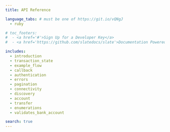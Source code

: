 ```yaml
---
title: API Reference

language_tabs: # must be one of https://git.io/vQNgJ
  - ruby

# toc_footers:
#  - <a href='#'>Sign Up for a Developer Key</a>
#  - <a href='https://github.com/slatedocs/slate'>Documentation Powered by Slate</a>

includes:
  - introduction
  - transaction_state
  - example_flow
  - callback
  - authentication
  - errors
  - pagination
  - connectivity
  - discovery
  - account
  - transfer
  - enumerations
  - validates_bank_account

search: true
---
```

